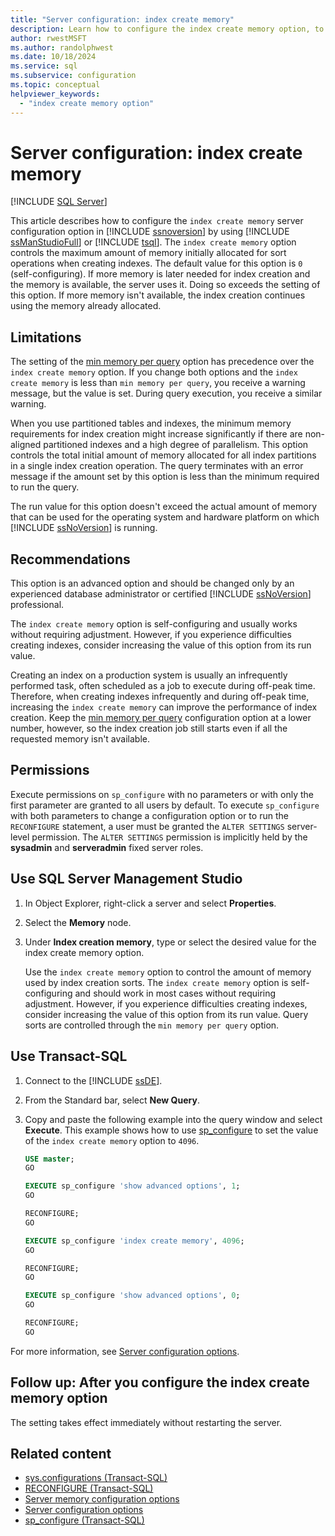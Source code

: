 ```yaml
---
title: "Server configuration: index create memory"
description: Learn how to configure the index create memory option, to set the maximum amount of memory that SQL Server initially allocates for sort operations, when creating indexes.
author: rwestMSFT
ms.author: randolphwest
ms.date: 10/18/2024
ms.service: sql
ms.subservice: configuration
ms.topic: conceptual
helpviewer_keywords:
  - "index create memory option"
---
```

# Server configuration: index create memory

[!INCLUDE [SQL Server](../../includes/applies-to-version/sqlserver.md)]

This article describes how to configure the `index create memory` server configuration option in [!INCLUDE [ssnoversion](../../includes/ssnoversion-md.md)] by using [!INCLUDE [ssManStudioFull](../../includes/ssmanstudiofull-md.md)] or [!INCLUDE [tsql](../../includes/tsql-md.md)]. The `index create memory` option controls the maximum amount of memory initially allocated for sort operations when creating indexes. The default value for this option is `0` (self-configuring). If more memory is later needed for index creation and the memory is available, the server uses it. Doing so exceeds the setting of this option. If more memory isn't available, the index creation continues using the memory already allocated.

## Limitations

The setting of the [min memory per query](configure-the-min-memory-per-query-server-configuration-option.md) option has precedence over the `index create memory` option. If you change both options and the `index create memory` is less than `min memory per query`, you receive a warning message, but the value is set. During query execution, you receive a similar warning.

When you use partitioned tables and indexes, the minimum memory requirements for index creation might increase significantly if there are non-aligned partitioned indexes and a high degree of parallelism. This option controls the total initial amount of memory allocated for all index partitions in a single index creation operation. The query terminates with an error message if the amount set by this option is less than the minimum required to run the query.

The run value for this option doesn't exceed the actual amount of memory that can be used for the operating system and hardware platform on which [!INCLUDE [ssNoVersion](../../includes/ssnoversion-md.md)] is running.

## Recommendations

This option is an advanced option and should be changed only by an experienced database administrator or certified [!INCLUDE [ssNoVersion](../../includes/ssnoversion-md.md)] professional.

The `index create memory` option is self-configuring and usually works without requiring adjustment. However, if you experience difficulties creating indexes, consider increasing the value of this option from its run value.

Creating an index on a production system is usually an infrequently performed task, often scheduled as a job to execute during off-peak time. Therefore, when creating indexes infrequently and during off-peak time, increasing the `index create memory` can improve the performance of index creation. Keep the [min memory per query](configure-the-min-memory-per-query-server-configuration-option.md) configuration option at a lower number, however, so the index creation job still starts even if all the requested memory isn't available.

## Permissions

Execute permissions on `sp_configure` with no parameters or with only the first parameter are granted to all users by default. To execute `sp_configure` with both parameters to change a configuration option or to run the `RECONFIGURE` statement, a user must be granted the `ALTER SETTINGS` server-level permission. The `ALTER SETTINGS` permission is implicitly held by the **sysadmin** and **serveradmin** fixed server roles.

<a id="SSMSProcedure"></a>

## Use SQL Server Management Studio

1. In Object Explorer, right-click a server and select **Properties**.

1. Select the **Memory** node.

1. Under **Index creation memory**, type or select the desired value for the index create memory option.

   Use the `index create memory` option to control the amount of memory used by index creation sorts. The `index create memory` option is self-configuring and should work in most cases without requiring adjustment. However, if you experience difficulties creating indexes, consider increasing the value of this option from its run value. Query sorts are controlled through the `min memory per query` option.

<a id="TsqlProcedure"></a>

## Use Transact-SQL

1. Connect to the [!INCLUDE [ssDE](../../includes/ssde-md.md)].

1. From the Standard bar, select **New Query**.

1. Copy and paste the following example into the query window and select **Execute**. This example shows how to use [sp_configure](../../relational-databases/system-stored-procedures/sp-configure-transact-sql.md) to set the value of the `index create memory` option to `4096`.

   ```sql
   USE master;
   GO

   EXECUTE sp_configure 'show advanced options', 1;
   GO

   RECONFIGURE;
   GO

   EXECUTE sp_configure 'index create memory', 4096;
   GO

   RECONFIGURE;
   GO

   EXECUTE sp_configure 'show advanced options', 0;
   GO

   RECONFIGURE;
   GO
   ```

For more information, see [Server configuration options](server-configuration-options-sql-server.md).

<a id="FollowUp"></a>

## Follow up: After you configure the index create memory option

The setting takes effect immediately without restarting the server.

## Related content

- [sys.configurations (Transact-SQL)](../../relational-databases/system-catalog-views/sys-configurations-transact-sql.md)
- [RECONFIGURE (Transact-SQL)](../../t-sql/language-elements/reconfigure-transact-sql.md)
- [Server memory configuration options](server-memory-server-configuration-options.md)
- [Server configuration options](server-configuration-options-sql-server.md)
- [sp_configure (Transact-SQL)](../../relational-databases/system-stored-procedures/sp-configure-transact-sql.md)
